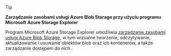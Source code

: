 > [!TIP]
> **Zarządzanie zasobami usługi Azure Blob Storage przy użyciu programu Microsoft Azure Storage Explorer**
> 
> Program Microsoft Azure Storage Explorer umożliwia [zarządzanie zasobami usługi Azure Blob Storage](../articles/vs-azure-tools-storage-explorer-blobs.md), w tym wizualne tworzenie, odczytywanie, aktualizowanie i usuwanie obiektów blob oraz ich kontenerów, a także zarządzanie dostępem do nich.
> 
> 

<!--HONumber=Sep16_HO3-->


